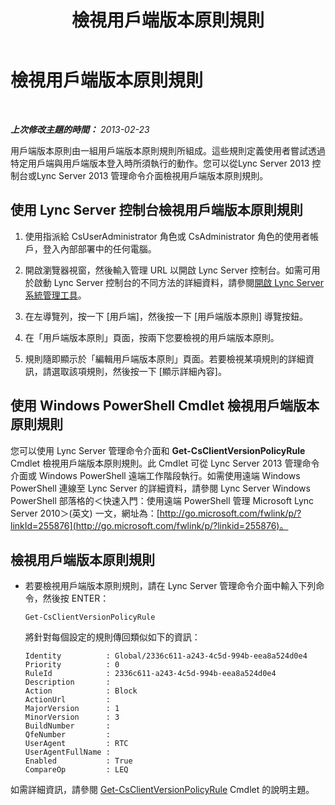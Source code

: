 ﻿---
title: 檢視用戶端版本原則規則
TOCTitle: 檢視用戶端版本原則規則
ms:assetid: f3a0215f-f72f-4e9b-a07b-25858dc4203a
ms:mtpsurl: https://technet.microsoft.com/zh-tw/library/JJ923060(v=OCS.15)
ms:contentKeyID: 52056254
ms.date: 08/24/2015
mtps_version: v=OCS.15
ms.translationtype: HT
---

# 檢視用戶端版本原則規則

 

_**上次修改主題的時間：** 2013-02-23_

用戶端版本原則由一組用戶端版本原則規則所組成。這些規則定義使用者嘗試透過特定用戶端與用戶端版本登入時所須執行的動作。您可以從Lync Server 2013 控制台或Lync Server 2013 管理命令介面檢視用戶端版本原則規則。

## 使用 Lync Server 控制台檢視用戶端版本原則規則

1.  使用指派給 CsUserAdministrator 角色或 CsAdministrator 角色的使用者帳戶，登入內部部署中的任何電腦。

2.  開啟瀏覽器視窗，然後輸入管理 URL 以開啟 Lync Server 控制台。如需可用於啟動 Lync Server 控制台的不同方法的詳細資料，請參閱[開啟 Lync Server 系統管理工具](lync-server-2013-open-lync-server-administrative-tools.md)。

3.  在左導覽列，按一下 \[用戶端\]，然後按一下 \[用戶端版本原則\] 導覽按鈕。

4.  在「用戶端版本原則」頁面，按兩下您要檢視的用戶端版本原則。

5.  規則隨即顯示於「編輯用戶端版本原則」頁面。若要檢視某項規則的詳細資訊，請選取該項規則，然後按一下 \[顯示詳細內容\]。

## 使用 Windows PowerShell Cmdlet 檢視用戶端版本原則規則

您可以使用 Lync Server 管理命令介面和 **Get-CsClientVersionPolicyRule** Cmdlet 檢視用戶端版本原則規則。此 Cmdlet 可從 Lync Server 2013 管理命令介面或 Windows PowerShell 遠端工作階段執行。如需使用遠端 Windows PowerShell 連線至 Lync Server 的詳細資料，請參閱 Lync Server Windows PowerShell 部落格的＜快速入門：使用遠端 PowerShell 管理 Microsoft Lync Server 2010＞(英文) 一文，網址為：[http://go.microsoft.com/fwlink/p/?linkId=255876](http://go.microsoft.com/fwlink/p/?linkid=255876)。

## 檢視用戶端版本原則規則

  - 若要檢視用戶端版本原則規則，請在 Lync Server 管理命令介面中輸入下列命令，然後按 ENTER：
    
        Get-CsClientVersionPolicyRule
    
    將針對每個設定的規則傳回類似如下的資訊：
    
        Identity          : Global/2336c611-a243-4c5d-994b-eea8a524d0e4
        Priority          : 0
        RuleId            : 2336c611-a243-4c5d-994b-eea8a524d0e4
        Description       :
        Action            : Block
        ActionUrl         :
        MajorVersion      : 1
        MinorVersion      : 3
        BuildNumber       :
        QfeNumber         :
        UserAgent         : RTC
        UserAgentFullName :
        Enabled           : True
        CompareOp         : LEQ

如需詳細資訊，請參閱 [Get-CsClientVersionPolicyRule](https://docs.microsoft.com/en-us/powershell/module/skype/Get-CsClientVersionPolicyRule) Cmdlet 的說明主題。

